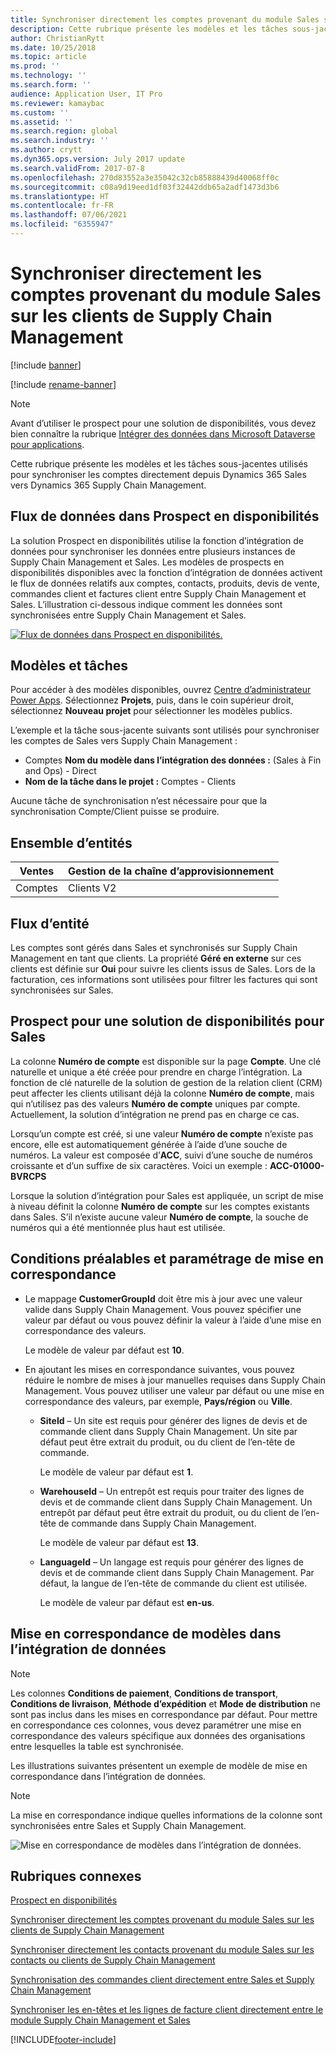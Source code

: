 ```yaml
---
title: Synchroniser directement les comptes provenant du module Sales sur les clients de Supply Chain Management
description: Cette rubrique présente les modèles et les tâches sous-jacentes utilisés pour synchroniser les comptes depuis Dynamics 365 Sales vers Supply Chain Management.
author: ChristianRytt
ms.date: 10/25/2018
ms.topic: article
ms.prod: ''
ms.technology: ''
ms.search.form: ''
audience: Application User, IT Pro
ms.reviewer: kamaybac
ms.custom: ''
ms.assetid: ''
ms.search.region: global
ms.search.industry: ''
ms.author: crytt
ms.dyn365.ops.version: July 2017 update
ms.search.validFrom: 2017-07-8
ms.openlocfilehash: 270d83552a3e35042c32cb85888439d40068ff0c
ms.sourcegitcommit: c08a9d19eed1df03f32442ddb65a2adf1473d3b6
ms.translationtype: HT
ms.contentlocale: fr-FR
ms.lasthandoff: 07/06/2021
ms.locfileid: "6355947"
---
```

# <a name="synchronize-accounts-directly-from-sales-to-customers-in-supply-chain-management"></a>Synchroniser directement les comptes provenant du module Sales sur les clients de Supply Chain Management

[!include [banner](../includes/banner.md)]

[!include [rename-banner](~/includes/cc-data-platform-banner.md)]

> [!NOTE]
> Avant d’utiliser le prospect pour une solution de disponibilités, vous devez bien connaître la rubrique [Intégrer des données dans Microsoft Dataverse pour applications](/powerapps/administrator/data-integrator).

Cette rubrique présente les modèles et les tâches sous-jacentes utilisés pour synchroniser les comptes directement depuis Dynamics 365 Sales vers Dynamics 365 Supply Chain Management.

## <a name="data-flow-in-prospect-to-cash"></a>Flux de données dans Prospect en disponibilités

La solution Prospect en disponibilités utilise la fonction d’intégration de données pour synchroniser les données entre plusieurs instances de Supply Chain Management et Sales.  Les modèles de prospects en disponibilités disponibles avec la fonction d’intégration de données activent le flux de données relatifs aux comptes, contacts, produits, devis de vente, commandes client et factures client entre Supply Chain Management et Sales. L’illustration ci-dessous indique comment les données sont synchronisées entre Supply Chain Management et Sales.

[![Flux de données dans Prospect en disponibilités.](./media/prospect-to-cash-data-flow.png)](./media/prospect-to-cash-data-flow.png)

## <a name="templates-and-tasks"></a>Modèles et tâches

Pour accéder à des modèles disponibles, ouvrez [Centre d’administrateur Power Apps](https://preview.admin.powerapps.com/dataintegration). Sélectionnez **Projets**, puis, dans le coin supérieur droit, sélectionnez **Nouveau projet** pour sélectionner les modèles publics.

L’exemple et la tâche sous-jacente suivants sont utilisés pour synchroniser les comptes de Sales vers Supply Chain Management :

- Comptes **Nom du modèle dans l’intégration des données :** (Sales à Fin and Ops) - Direct
- **Nom de la tâche dans le projet :** Comptes - Clients

Aucune tâche de synchronisation n’est nécessaire pour que la synchronisation Compte/Client puisse se produire.

## <a name="entity-set"></a>Ensemble d’entités

| Ventes    | Gestion de la chaîne d’approvisionnement |
|----------|------------------------|
| Comptes | Clients V2           |

## <a name="entity-flow"></a>Flux d’entité

Les comptes sont gérés dans Sales et synchronisés sur Supply Chain Management en tant que clients. La propriété **Géré en externe** sur ces clients est définie sur **Oui** pour suivre les clients issus de Sales. Lors de la facturation, ces informations sont utilisées pour filtrer les factures qui sont synchronisées sur Sales.

## <a name="prospect-to-cash-solution-for-sales"></a>Prospect pour une solution de disponibilités pour Sales

La colonne **Numéro de compte** est disponible sur la page **Compte**. Une clé naturelle et unique a été créée pour prendre en charge l’intégration. La fonction de clé naturelle de la solution de gestion de la relation client (CRM) peut affecter les clients utilisant déjà la colonne **Numéro de compte**, mais qui n’utilisez pas des valeurs **Numéro de compte** uniques par compte. Actuellement, la solution d’intégration ne prend pas en charge ce cas.

Lorsqu’un compte est créé, si une valeur **Numéro de compte** n’existe pas encore, elle est automatiquement générée à l’aide d’une souche de numéros. La valeur est composée d’**ACC**, suivi d’une souche de numéros croissante et d’un suffixe de six caractères. Voici un exemple : **ACC-01000-BVRCPS**

Lorsque la solution d’intégration pour Sales est appliquée, un script de mise à niveau définit la colonne **Numéro de compte** sur les comptes existants dans Sales. S’il n’existe aucune valeur **Numéro de compte**, la souche de numéros qui a été mentionnée plus haut est utilisée.

## <a name="preconditions-and-mapping-setup"></a>Conditions préalables et paramétrage de mise en correspondance

- Le mappage **CustomerGroupId** doit être mis à jour avec une valeur valide dans Supply Chain Management. Vous pouvez spécifier une valeur par défaut ou vous pouvez définir la valeur à l’aide d’une mise en correspondance des valeurs.

    Le modèle de valeur par défaut est **10**.

- En ajoutant les mises en correspondance suivantes, vous pouvez réduire le nombre de mises à jour manuelles requises dans Supply Chain Management. Vous pouvez utiliser une valeur par défaut ou une mise en correspondance des valeurs, par exemple, **Pays/région** ou **Ville**.

    - **SiteId** – Un site est requis pour générer des lignes de devis et de commande client dans Supply Chain Management. Un site par défaut peut être extrait du produit, ou du client de l’en-tête de commande.

        Le modèle de valeur par défaut est **1**.

    - **WarehouseId** – Un entrepôt est requis pour traiter des lignes de devis et de commande client dans Supply Chain Management. Un entrepôt par défaut peut être extrait du produit, ou du client de l’en-tête de commande dans Supply Chain Management.

        Le modèle de valeur par défaut est **13**.

    - **LanguageId** – Un langage est requis pour générer des lignes de devis et de commande client dans Supply Chain Management. Par défaut, la langue de l’en-tête de commande du client est utilisée.

        Le modèle de valeur par défaut est **en-us**.

## <a name="template-mapping-in-data-integration"></a>Mise en correspondance de modèles dans l’intégration de données

> [!NOTE]
> Les colonnes **Conditions de paiement**, **Conditions de transport**, **Conditions de livraison**, **Méthode d’expédition** et **Mode de distribution** ne sont pas inclus dans les mises en correspondance par défaut. Pour mettre en correspondance ces colonnes, vous devez paramétrer une mise en correspondance des valeurs spécifique aux données des organisations entre lesquelles la table est synchronisée.

Les illustrations suivantes présentent un exemple de modèle de mise en correspondance dans l’intégration de données. 

> [!NOTE]
> La mise en correspondance indique quelles informations de la colonne sont synchronisées entre Sales et Supply Chain Management.

![Mise en correspondance de modèles dans l’intégration de données.](./media/accounts-direct-template-mapping-data-integrator-1.png)

## <a name="related-topics"></a>Rubriques connexes


[Prospect en disponibilités](prospect-to-cash.md)

[Synchroniser directement les comptes provenant du module Sales sur les clients de Supply Chain Management](accounts-template-mapping-direct.md)

[Synchroniser directement les contacts provenant du module Sales sur les contacts ou clients de Supply Chain Management](contacts-template-mapping-direct.md)

[Synchronisation des commandes client directement entre Sales et Supply Chain Management](sales-order-template-mapping-direct-two-ways.md)

[Synchroniser les en-têtes et les lignes de facture client directement entre le module Supply Chain Management et Sales](sales-invoice-template-mapping-direct.md)



[!INCLUDE[footer-include](../../includes/footer-banner.md)]